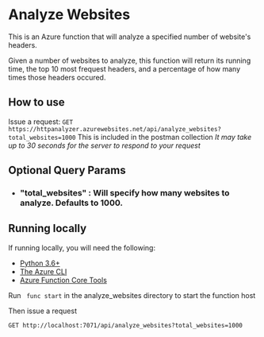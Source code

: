 # Analyze Websites
This is an Azure function that will analyze a specified number of website's headers. 

Given a number of websites to analyze, this function will return its running time, the top 10 most frequest headers, and a percentage of how many times those headers occured.

## How to use
Issue a request: ```GET https://httpanalyzer.azurewebsites.net/api/analyze_websites?total_websites=1000```
This is included in the postman collection
*It may take up to 30 seconds for the server to respond to your request*


## Optional Query Params
- ### "total_websites" : Will specify how many websites to analyze. Defaults to 1000.


## Running locally
If running locally, you will need the following:

- [Python 3.6+](https://www.python.org/)
- [The Azure CLI](https://docs.microsoft.com/en-us/cli/azure/install-azure-cli)
- [Azure Function Core Tools](https://docs.microsoft.com/en-us/azure/azure-functions/functions-run-local?tabs=macos%2Ccsharp%2Cbash#v2)


Run ``` func start``` in the analyze_websites directory to start the function host 

Then issue a request

```GET http://localhost:7071/api/analyze_websites?total_websites=1000 ```
